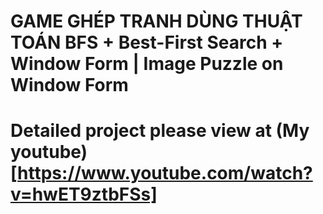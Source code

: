 # GAME GHÉP TRANH DÙNG THUẬT TOÁN BFS + Best-First Search + Window Form | Image Puzzle on Window Form
# Detailed project please view at (My youtube)[https://www.youtube.com/watch?v=hwET9ztbFSs]
